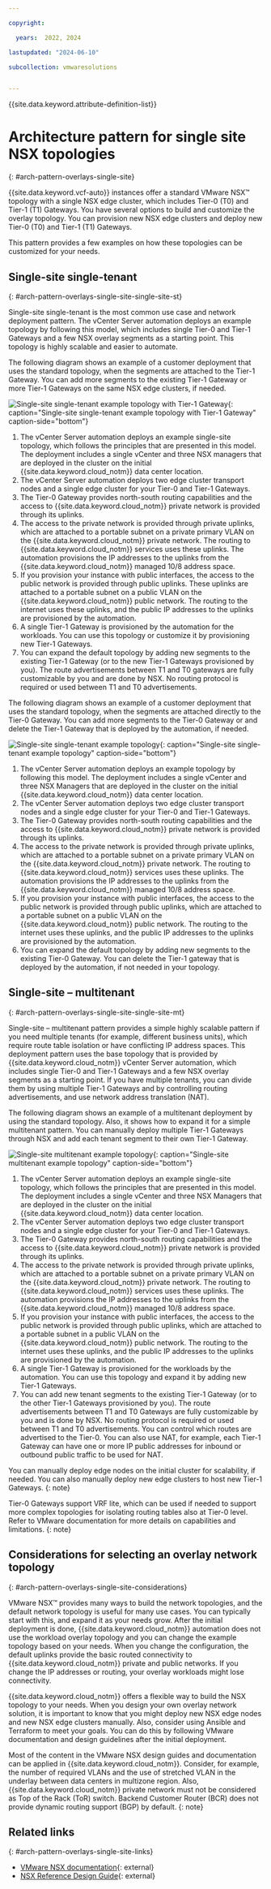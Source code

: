 ```yaml
---

copyright:

  years:  2022, 2024

lastupdated: "2024-06-10"

subcollection: vmwaresolutions


---
```


{{site.data.keyword.attribute-definition-list}}

# Architecture pattern for single site NSX topologies
{: #arch-pattern-overlays-single-site}

{{site.data.keyword.vcf-auto}} instances offer a standard VMware NSX™ topology with a single NSX edge cluster, which includes Tier-0 (T0) and Tier-1 (T1) Gateways. You have several options to build and customize the overlay topology. You can provision new NSX edge clusters and deploy new Tier-0 (T0) and Tier-1 (T1) Gateways.

This pattern provides a few examples on how these topologies can be customized for your needs.

## Single-site single-tenant
{: #arch-pattern-overlays-single-site-single-site-st}

Single-site single-tenant is the most common use case and network deployment pattern. The vCenter Server automation deploys an example topology by following this model, which includes single Tier-0 and Tier-1 Gateways and a few NSX overlay segments as a starting point. This topology is highly scalable and easier to automate.

The following diagram shows an example of a customer deployment that uses the standard topology, when the segments are attached to the Tier-1 Gateway. You can add more segments to the existing Tier-1 Gateway or more Tier-1 Gateways on the same NSX edge clusters, if needed.

![Single-site single-tenant example topology with Tier-1 Gateway](../../images/arch-pattern-1-zone-t1.svg "Single-site single-tenant example topology that uses both Tier-0 and Tier-1 Gateways"){: caption="Single-site single-tenant example topology with Tier-1 Gateway" caption-side="bottom"}

1. The vCenter Server automation deploys an example single-site topology, which follows the principles that are presented in this model. The deployment includes a single vCenter and three NSX managers that are deployed in the cluster on the initial {{site.data.keyword.cloud_notm}} data center location.
2. The vCenter Server automation deploys two edge cluster transport nodes and a single edge cluster for your Tier-0 and Tier-1 Gateways.
3. The Tier-0 Gateway provides north-south routing capabilities and the access to {{site.data.keyword.cloud_notm}} private network is provided through its uplinks.
4. The access to the private network is provided through private uplinks, which are attached to a portable subnet on a private primary VLAN on the {{site.data.keyword.cloud_notm}} private network. The routing to {{site.data.keyword.cloud_notm}} services uses these uplinks. The automation provisions the IP addresses to the uplinks from the {{site.data.keyword.cloud_notm}} managed 10/8 address space.
5. If you provision your instance with public interfaces, the access to the public network is provided through public uplinks. These uplinks are attached to a portable subnet on a public VLAN on the {{site.data.keyword.cloud_notm}} public network. The routing to the internet uses these uplinks, and the public IP addresses to the uplinks are provisioned by the automation.
6. A single Tier-1 Gateway is provisioned by the automation for the workloads. You can use this topology or customize it by provisioning new Tier-1 Gateways.
7. You can expand the default topology by adding new segments to the existing Tier-1 Gateway (or to the new Tier-1 Gateways provisioned by you). The route advertisements between T1 and T0 gateways are fully customizable by you and are done by NSX. No routing protocol is required or used between T1 and T0 advertisements.

The following diagram shows an example of a customer deployment that uses the standard topology, when the segments are attached directly to the Tier-0 Gateway. You can add more segments to the Tier-0 Gateway or and delete the Tier-1 Gateway that is deployed by the automation, if needed.

![Single-site single-tenant example topology](../../images/arch-pattern-1-zone-t0.svg "Single-site single-tenant example topology for NSX deployment"){: caption="Single-site single-tenant example topology" caption-side="bottom"}

1. The vCenter Server automation deploys an example topology by following this model. The deployment includes a single vCenter and three NSX Managers that are deployed in the cluster on the initial {{site.data.keyword.cloud_notm}} data center location.
2. The vCenter Server automation deploys two edge cluster transport nodes and a single edge cluster for your Tier-0 and Tier-1 Gateways.
3. The Tier-0 Gateway provides north-south routing capabilities and the access to {{site.data.keyword.cloud_notm}} private network is provided through its uplinks.
4. The access to the private network is provided through private uplinks, which are attached to a portable subnet on a private primary VLAN on the {{site.data.keyword.cloud_notm}} private network. The routing to {{site.data.keyword.cloud_notm}} services uses these uplinks. The automation provisions the IP addresses to the uplinks from the {{site.data.keyword.cloud_notm}} managed 10/8 address space.
5. If you provision your instance with public interfaces, the access to the public network is provided through public uplinks, which are attached to a portable subnet on a public VLAN on the {{site.data.keyword.cloud_notm}} public network. The routing to the internet uses these uplinks, and the public IP addresses to the uplinks are provisioned by the automation.
6. You can expand the default topology by adding new segments to the existing Tier-0 Gateway. You can delete the Tier-1 gateway that is deployed by the automation, if not needed in your topology.

## Single-site – multitenant
{: #arch-pattern-overlays-single-site-single-site-mt}

Single-site – multitenant pattern provides a simple highly scalable pattern if you need multiple tenants (for example, different business units), which require route table isolation or have conflicting IP address spaces. This deployment pattern uses the base topology that is provided by {{site.data.keyword.cloud_notm}} vCenter Server automation, which includes single Tier-0 and Tier-1 Gateways and a few NSX overlay segments as a starting point. If you have multiple tenants, you can divide them by using multiple Tier-1 Gateways and by controlling routing advertisements, and use network address translation (NAT). 

The following diagram shows an example of a multitenant deployment by using the standard topology. Also, it shows how to expand it for a simple multitenant pattern. You can manually deploy multiple Tier-1 Gateways through NSX and add each tenant segment to their own Tier-1 Gateway.

![Single-site multitenant example topology](../../images/arch-pattern-1-zone-t1-mt.svg "Single-site multitenant example topology for NSX deployment"){: caption="Single-site multitenant example topology" caption-side="bottom"}

1. The vCenter Server automation deploys an example single-site topology, which follows the principles that are presented in this model. The deployment includes a single vCenter and three NSX Managers that are deployed in the cluster on the initial {{site.data.keyword.cloud_notm}} data center location.
2. The vCenter Server automation deploys two edge cluster transport nodes and a single edge cluster for your Tier-0 and Tier-1 Gateways.
3. The Tier-0 Gateway provides north-south routing capabilities and the access to {{site.data.keyword.cloud_notm}} private network is provided through its uplinks.
4. The access to the private network is provided through private uplinks, which are attached to a portable subnet on a private primary VLAN on the {{site.data.keyword.cloud_notm}} private network. The routing to {{site.data.keyword.cloud_notm}} services uses these uplinks. The automation provisions the IP addresses to the uplinks from the {{site.data.keyword.cloud_notm}} managed 10/8 address space.
5. If you provision your instance with public interfaces, the access to the public network is provided through public uplinks, which are attached to a portable subnet in a public VLAN on the {{site.data.keyword.cloud_notm}} public network. The routing to the internet uses these uplinks, and the public IP addresses to the uplinks are provisioned by the automation.
6. A single Tier-1 Gateway is provisioned for the workloads by the automation. You can use this topology and expand it by adding new Tier-1 Gateways. 
7. You can add new tenant segments to the existing Tier-1 Gateway (or to the other Tier-1 Gateways provisioned by you). The route advertisements between T1 and T0 Gateways are fully customizable by you and is done by NSX. No routing protocol is required or used between T1 and T0 advertisements. You can control which routes are advertised to the Tier-0. You can also use NAT, for example, each Tier-1 Gateway can have one or more IP public addresses for inbound or outbound public traffic to be used for NAT.

You can manually deploy edge nodes on the initial cluster for scalability, if needed. You can also manually deploy new edge clusters to host new Tier-1 Gateways. 
{: note}

Tier-0 Gateways support VRF lite, which can be used if needed to support more complex topologies for isolating routing tables also at Tier-0 level. Refer to VMware documentation for more details on capabilities and limitations.
{: note}

## Considerations for selecting an overlay network topology
{: #arch-pattern-overlays-single-site-considerations}

VMware NSX™ provides many ways to build the network topologies, and the default network topology is useful for many use cases. You can typically start with this, and expand it as your needs grow. After the initial deployment is done, {{site.data.keyword.cloud_notm}} automation does not use the workload overlay topology and you can change the example topology based on your needs. When you change the configuration, the default uplinks provide the basic routed connectivity to {{site.data.keyword.cloud_notm}} private and public networks. If you change the IP addresses or routing, your overlay workloads might lose connectivity.

{{site.data.keyword.cloud_notm}} offers a flexible way to build the NSX topology to your needs. When you design your own overlay network solution, it is important to know that you might deploy new NSX edge nodes and new NSX edge clusters manually. Also, consider using Ansible and Terraform to meet your goals. You can do this by following VMware documentation and design guidelines after the initial deployment.

Most of the content in the VMware NSX design guides and documentation can be applied in {{site.data.keyword.cloud_notm}}. Consider, for example, the number of required VLANs and the use of stretched VLAN in the underlay between data centers in multizone region. Also, {{site.data.keyword.cloud_notm}} private network must not be considered as Top of the Rack (ToR) switch. Backend Customer Router (BCR) does not provide dynamic routing support (BGP) by default.
{: note}

## Related links
{: #arch-pattern-overlays-single-site-links}

* [VMware NSX documentation](https://docs.vmware.com/en/VMware-NSX/index.html){: external}
* [NSX Reference Design Guide](https://nsx.techzone.vmware.com/resource/nsx-reference-design-guide){: external}
